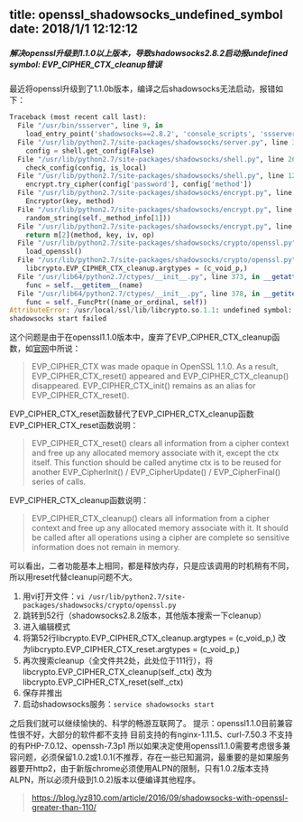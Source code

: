 title: openssl_shadowsocks_undefined_symbol
date: 2018/1/1 12:12:12
---
##### 解决openssl升级到1.1.0以上版本，导致shadowsocks2.8.2启动报undefined symbol: EVP_CIPHER_CTX_cleanup错误

最近将openssl升级到了1.1.0b版本，编译之后shadowsocks无法启动，报错如下：

```python
Traceback (most recent call last):
  File "/usr/bin/ssserver", line 9, in 
    load_entry_point('shadowsocks==2.8.2', 'console_scripts', 'ssserver')()
  File "/usr/lib/python2.7/site-packages/shadowsocks/server.py", line 34, in main
    config = shell.get_config(False)
  File "/usr/lib/python2.7/site-packages/shadowsocks/shell.py", line 262, in get_config
    check_config(config, is_local)
  File "/usr/lib/python2.7/site-packages/shadowsocks/shell.py", line 124, in check_config
    encrypt.try_cipher(config['password'], config['method'])
  File "/usr/lib/python2.7/site-packages/shadowsocks/encrypt.py", line 44, in try_cipher
    Encryptor(key, method)
  File "/usr/lib/python2.7/site-packages/shadowsocks/encrypt.py", line 83, in __init__
    random_string(self._method_info[1]))
  File "/usr/lib/python2.7/site-packages/shadowsocks/encrypt.py", line 109, in get_cipher
    return m[2](method, key, iv, op)
  File "/usr/lib/python2.7/site-packages/shadowsocks/crypto/openssl.py", line 76, in __init__
    load_openssl()
  File "/usr/lib/python2.7/site-packages/shadowsocks/crypto/openssl.py", line 52, in load_openssl
    libcrypto.EVP_CIPHER_CTX_cleanup.argtypes = (c_void_p,)
  File "/usr/lib64/python2.7/ctypes/__init__.py", line 373, in __getattr__
    func = self.__getitem__(name)
  File "/usr/lib64/python2.7/ctypes/__init__.py", line 378, in __getitem__
    func = self._FuncPtr((name_or_ordinal, self))
AttributeError: /usr/local/ssl/lib/libcrypto.so.1.1: undefined symbol: EVP_CIPHER_CTX_cleanup
shadowsocks start failed
```

这个问题是由于在openssl1.1.0版本中，废弃了EVP_CIPHER_CTX_cleanup函数，如[官网](https://www.openssl.org/docs/man1.1.0/crypto/EVP_EncryptInit.html#HISTORY)中所说：

> EVP_CIPHER_CTX was made opaque in OpenSSL 1.1.0. As a result, EVP_CIPHER_CTX_reset() appeared and EVP_CIPHER_CTX_cleanup() disappeared. EVP_CIPHER_CTX_init() remains as an alias for EVP_CIPHER_CTX_reset().

EVP_CIPHER_CTX_reset函数替代了EVP_CIPHER_CTX_cleanup函数 EVP_CIPHER_CTX_reset函数说明：

> EVP_CIPHER_CTX_reset() clears all information from a cipher context and free up any allocated memory associate with it, except the ctx itself. This function should be called anytime ctx is to be reused for another EVP_CipherInit() / EVP_CipherUpdate() / EVP_CipherFinal() series of calls.

EVP_CIPHER_CTX_cleanup函数说明：

> EVP_CIPHER_CTX_cleanup() clears all information from a cipher context and free up any allocated memory associate with it. It should be called after all operations using a cipher are complete so sensitive information does not remain in memory.

可以看出，二者功能基本上相同，都是释放内存，只是应该调用的时机稍有不同，所以用reset代替cleanup问题不大。



1. 用vi打开文件：`vi /usr/lib/python2.7/site-packages/shadowsocks/crypto/openssl.py`
2. 跳转到52行（shadowsocks2.8.2版本，其他版本搜索一下cleanup）
3. 进入编辑模式
4. 将第52行libcrypto.EVP_CIPHER_CTX_cleanup.argtypes = (c_void_p,)
   改为libcrypto.EVP_CIPHER_CTX_reset.argtypes = (c_void_p,)
5. 再次搜索cleanup（全文件共2处，此处位于111行），将libcrypto.EVP_CIPHER_CTX_cleanup(self._ctx)
   改为libcrypto.EVP_CIPHER_CTX_reset(self._ctx)
6. 保存并推出
7. 启动shadowsocks服务：`service shadowsocks start`

之后我们就可以继续愉快的、科学的畅游互联网了。
提示：openssl1.1.0目前兼容性很不好，大部分的软件都不支持
目前支持的有nginx-1.11.5、curl-7.50.3
不支持的有PHP-7.0.12、openssh-7.3p1
所以如果决定使用openssl1.1.0需要考虑很多兼容问题，必须保留1.0.2或1.0.1(不推荐，存在一些已知漏洞，最重要的是如果服务器要开http2，由于新版chrome必须使用ALPN的限制，只有1.0.2版本支持ALPN，所以必须升级到1.0.2)版本以便编译其他程序。



> https://blog.lyz810.com/article/2016/09/shadowsocks-with-openssl-greater-than-110/